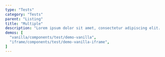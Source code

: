 ```yaml
---
type: "Tests"
category: "Tests"
parent: "Listing"
title: "Multiple"
description: "Lorem ipsum dolor sit amet, consectetur adipiscing elit. Nunc tempus laoreet leo sit amet iaculis."
demos: [
  "vanilla/components/test/demo-vanilla",
  "iframe/components/test/demo-vanilla-iframe",
]
---
```

